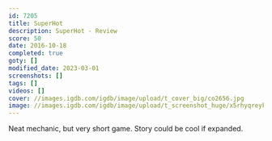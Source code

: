 ```yaml
---
id: 7205
title: SuperHot
description: SuperHot - Review
score: 50
date: 2016-10-18
completed: true
goty: []
modified_date: 2023-03-01
screenshots: []
tags: []
videos: []
cover: //images.igdb.com/igdb/image/upload/t_cover_big/co2656.jpg
image: //images.igdb.com/igdb/image/upload/t_screenshot_huge/x5rhyqreyktajtvzg91t.jpg
---
```

Neat mechanic, but very short game. Story could be cool if expanded.